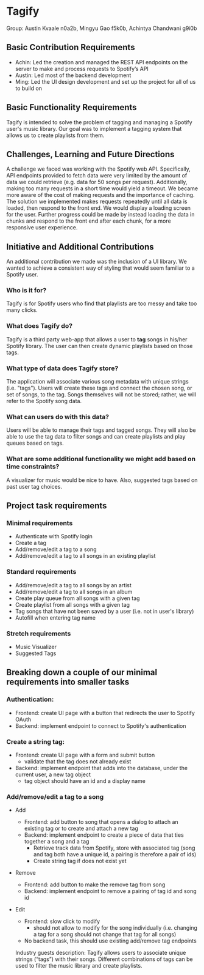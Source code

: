 # Tagify
Group: Austin Kvaale n0a2b, Mingyu Gao f5k0b, Achintya Chandwani g9i0b

## Basic Contribution Requirements
- Achin: Led the creation and managed the REST API endpoints on the server to make and process requests to Spotify’s API
- Austin: Led most of the backend development
- Ming: Led the UI design development and set up the project for all of us to build on

## Basic Functionality Requirements
Tagify is intended to solve the problem of tagging and managing a Spotify user's music library. Our goal was to implement a tagging system that allows us to create playlists from them.

## Challenges, Learning and Future Directions
A challenge we faced was working with the Spotify web API. Specifically, API endpoints provided to fetch data were very limited by the amount of data we could retrieve (e.g. data for 50 songs per request). Additionally, making too many requests in a short time would yield a timeout. We became more aware of the cost of making requests and the importance of caching. The solution we implemented makes requests repeatedly until all data is loaded, then respond to the front end. We would display a loading screen for the user. Further progress could be made by instead loading the data in chunks and respond to the front end after each chunk, for a more responsive user experience.

## Initiative and Additional Contributions
An additional contribution we made was the inclusion of a UI library. We wanted to achieve a consistent way of styling that would seem familiar to a Spotify user.

### Who is it for?
Tagify is for Spotify users who find that playlists are too messy and take too many clicks.

### What does Tagify do?
Tagify is a third party web-app that allows a user to **tag** songs in his/her Spotify library. The user can then create dynamic playlists based on those tags. 

### What type of data does Tagify store?
The application will associate various song metadata with unique strings (i.e. "tags"). Users will create these tags and connect the chosen song, or set of songs, to the tag. Songs themselves will not be stored; rather, we will refer to the Spotify song data.

### What can users do with this data?
Users will be able to manage their tags and tagged songs. They will also be able to use the tag data to filter songs and can create playlists and play queues based on tags.

### What are some additional functionality we might add based on time constraints?
A visualizer for music would be nice to have. Also, suggested tags based on past user tag choices.

## Project task requirements

### Minimal requirements

- Authenticate with Spotify login
- Create a tag
- Add/remove/edit a tag to a song
- Add/remove/edit a tag to all songs in an existing playlist

### Standard requirements

- Add/remove/edit a tag to all songs by an artist
- Add/remove/edit a tag to all songs in an album
- Create play queue from all songs with a given tag
- Create playlist from all songs with a given tag
- Tag songs that have not been saved by a user (i.e. not in user's library)
- Autofill when entering tag name

### Stretch requirements
- Music Visualizer
- Suggested Tags

## Breaking down a couple of our minimal requirements into smaller tasks

### Authentication:
- Frontend: create UI page with a button that redirects the user to Spotify OAuth
- Backend: implement endpoint to connect to Spotify's authentication

### Create a string tag:
- Frontend: create UI page with a form and submit button
  - validate that the tag does not already exist
- Backend: implement endpoint that adds into the database, under the current user, a new tag object
  - tag object should have an id and a display name

### Add/remove/edit a tag to a song
- Add
  - Frontend: add button to song that opens a dialog to attach an existing tag or to create and attach a new tag
  - Backend: implement endpoint to create a piece of data that ties together a song and a tag
    - Retrieve track data from Spotify, store with associated tag (song and tag both have a unique id, a pairing is therefore a pair of ids)
    - Create string tag if does not exist yet
- Remove
  - Frontend: add button to make the remove tag from song
  - Backend: implement endpoint to remove a pairing of tag id and song id
- Edit
  - Frontend: slow click to modify
    - should not allow to modify for the song individually (i.e. changing a tag for a song should not change that tag for all songs)
  - No backend task, this should use existing add/remove tag endpoints
  
  
  Industry guests description:
Tagify allows users to associate unique strings (“tags”) with their songs. Different combinations of tags can be used to filter the music library and create playlists.
